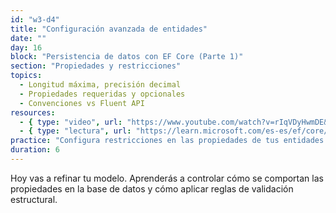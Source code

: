 ```yaml
---
id: "w3-d4"
title: "Configuración avanzada de entidades"
date: ""
day: 16
block: "Persistencia de datos con EF Core (Parte 1)"
section: "Propiedades y restricciones"
topics:
  - Longitud máxima, precisión decimal
  - Propiedades requeridas y opcionales
  - Convenciones vs Fluent API
resources:
  - { type: "video", url: "https://www.youtube.com/watch?v=rIqVDyHwmDE&t=1555s" }
  - { type: "lectura", url: "https://learn.microsoft.com/es-es/ef/core/modeling/entity-properties" }
practice: "Configura restricciones en las propiedades de tus entidades usando Fluent API."
duration: 6
---
```


Hoy vas a refinar tu modelo. Aprenderás a controlar cómo se comportan las propiedades en la base de datos y cómo aplicar reglas de validación estructural.
